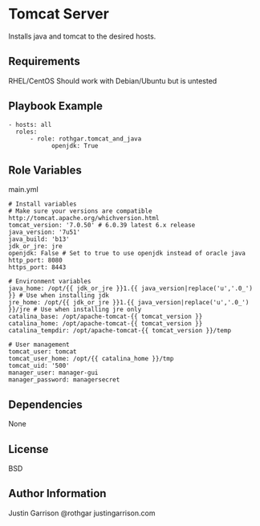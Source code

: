Tomcat Server
========

Installs java and tomcat to the desired hosts.

Requirements
------------

RHEL/CentOS
Should work with Debian/Ubuntu but is untested

Playbook Example
----------------

```
- hosts: all
  roles:
      - role: rothgar.tomcat_and_java
            openjdk: True
```

Role Variables
--------------
main.yml

```
# Install variables
# Make sure your versions are compatible http://tomcat.apache.org/whichversion.html
tomcat_version: '7.0.50' # 6.0.39 latest 6.x release
java_version: '7u51'
java_build: 'b13'
jdk_or_jre: jre
openjdk: False # Set to true to use openjdk instead of oracle java
http_port: 8080
https_port: 8443

# Environment variables
java_home: /opt/{{ jdk_or_jre }}1.{{ java_version|replace('u','.0_') }} # Use when installing jdk
jre_home: /opt/{{ jdk_or_jre }}1.{{ java_version|replace('u','.0_') }}/jre # Use when installing jre only
catalina_base: /opt/apache-tomcat-{{ tomcat_version }}
catalina_home: /opt/apache-tomcat-{{ tomcat_version }}
catalina_tempdir: /opt/apache-tomcat-{{ tomcat_version }}/temp

# User management
tomcat_user: tomcat
tomcat_user_home: /opt/{{ catalina_home }}/tmp
tomcat_uid: '500'
manager_user: manager-gui
manager_password: managersecret
```

Dependencies
------------

None

License
-------

BSD

Author Information
------------------

Justin Garrison
@rothgar
justingarrison.com
